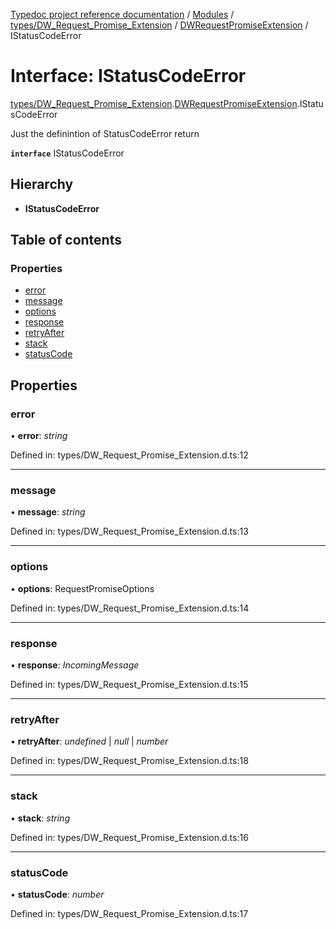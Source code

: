 [Typedoc project reference documentation](../README.md) / [Modules](../modules.md) / [types/DW_Request_Promise_Extension](../modules/types_dw_request_promise_extension.md) / [DWRequestPromiseExtension](../modules/types_dw_request_promise_extension.dwrequestpromiseextension.md) / IStatusCodeError

# Interface: IStatusCodeError

[types/DW_Request_Promise_Extension](../modules/types_dw_request_promise_extension.md).[DWRequestPromiseExtension](../modules/types_dw_request_promise_extension.dwrequestpromiseextension.md).IStatusCodeError

Just the definintion of StatusCodeError return

**`interface`** IStatusCodeError

## Hierarchy

* **IStatusCodeError**

## Table of contents

### Properties

- [error](types_dw_request_promise_extension.dwrequestpromiseextension.istatuscodeerror.md#error)
- [message](types_dw_request_promise_extension.dwrequestpromiseextension.istatuscodeerror.md#message)
- [options](types_dw_request_promise_extension.dwrequestpromiseextension.istatuscodeerror.md#options)
- [response](types_dw_request_promise_extension.dwrequestpromiseextension.istatuscodeerror.md#response)
- [retryAfter](types_dw_request_promise_extension.dwrequestpromiseextension.istatuscodeerror.md#retryafter)
- [stack](types_dw_request_promise_extension.dwrequestpromiseextension.istatuscodeerror.md#stack)
- [statusCode](types_dw_request_promise_extension.dwrequestpromiseextension.istatuscodeerror.md#statuscode)

## Properties

### error

• **error**: *string*

Defined in: types/DW_Request_Promise_Extension.d.ts:12

___

### message

• **message**: *string*

Defined in: types/DW_Request_Promise_Extension.d.ts:13

___

### options

• **options**: RequestPromiseOptions

Defined in: types/DW_Request_Promise_Extension.d.ts:14

___

### response

• **response**: *IncomingMessage*

Defined in: types/DW_Request_Promise_Extension.d.ts:15

___

### retryAfter

• **retryAfter**: *undefined* \| *null* \| *number*

Defined in: types/DW_Request_Promise_Extension.d.ts:18

___

### stack

• **stack**: *string*

Defined in: types/DW_Request_Promise_Extension.d.ts:16

___

### statusCode

• **statusCode**: *number*

Defined in: types/DW_Request_Promise_Extension.d.ts:17
